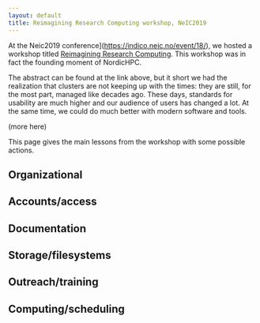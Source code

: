 ```yaml
---
layout: default
title: Reimagining Research Computing workshop, NeIC2019
---
```


At the Neic2019 conference](https://indico.neic.no/event/18/), we
hosted a workshop titled [Reimagining Research
Computing](https://indico.neic.no/event/18/contributions/170/).  This
workshop was in fact the founding moment of NordicHPC.

The abstract can be found at the link above, but it short we had the
realization that clusters are not keeping up with the times: they are
still, for the most part, managed like decades ago.  These days,
standards for usability are much higher and our audience of users has
changed a lot.  At the same time, we could do much better with modern
software and tools.

(more here)

This page gives the main lessons from the workshop with some possible
actions.


## Organizational



## Accounts/access



## Documentation



## Storage/filesystems



## Outreach/training



## Computing/scheduling


